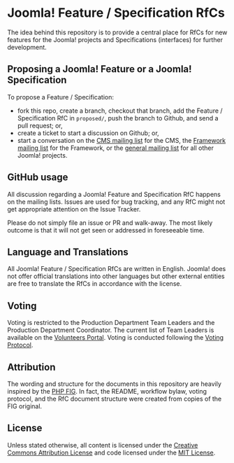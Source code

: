 # Joomla! Feature / Specification RfCs

The idea behind this repository is to provide a central place for RfCs for new
features for the Joomla! projects and Specifications (interfaces) for further 
development.

## Proposing a Joomla! Feature or a Joomla! Specification

To propose a Feature / Specification:

- fork this repo, create a branch, checkout that branch, add the Feature / 
  Specification RfC in `proposed/`, push the branch to Github, and send a pull 
  request; or,
- create a ticket to start a discussion on Github; or,
- start a conversation on the [CMS mailing list][joomla-dev-cms] for the CMS, the
  [Framework mailing list][joomla-dev-framework] for the Framework, or the
  [general mailing list][joomla-dev-general] for all other Joomla! projects.

[joomla-dev-cms]: https://groups.google.com/group/joomla-dev-cms
[joomla-dev-framework]: https://groups.google.com/group/joomla-dev-framework
[joomla-dev-general]: https://groups.google.com/group/joomla-dev-general

## GitHub usage

All discussion regarding a Joomla! Feature and Specification RfC happens on the 
mailing lists. Issues are used for bug tracking, and any RfC might not get appropriate
attention on the Issue Tracker.

Please do not simply file an issue or PR and walk-away. The most likely outcome
is that it will not get seen or addressed in foreseeable time.

## Language and Translations

All Joomla! Feature / Specification RfCs are written in English.
Joomla! does not offer official translations into other languages
but other external entities are free to translate the RfCs in accordance
with the license.

## Voting

Voting is restricted to the Production Department Team Leaders and the Production 
Department Coordinator. The current list of Team Leaders is available on the [Volunteers Portal][]. Voting is conducted following the [Voting Protocol][].

[Volunteers Portal]: https://volunteers.joomla.org/departments/production
[Voting Protocol]: bylaws/voting.md

## Attribution

The wording and structure for the documents in this repository are heavily inspired
by the [PHP FIG][]. In fact, the README, workflow bylaw, voting protocol, and the 
RfC document structure were created from copies of the FIG original.

[PHP FIG]: http://www.php-fig.org/

## License

Unless stated otherwise, all content is licensed under the [Creative Commons 
Attribution License][CC] and code licensed under the [MIT License][MIT].

[CC]: LICENSE-CC.md
[MIT]: LICENSE-MIT.md
